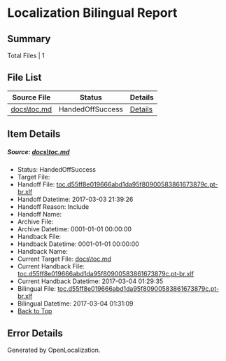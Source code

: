 # <a name='report-top'></a> Localization Bilingual Report

## Summary
 Total Files | 1

## File List
 Source File | Status | Details 
 ----------- | ------ | ------- 
 [docs\toc.md](https://github.com/dotnet/docs/blob/0a9d42f59e48a790e83a5a46b1559b613340136a/docs/toc.md) | HandedOffSuccess | [Details](#7dcd728ab51b84a8cf63e491593c15c87ef1007e3480)

## Item Details
##### <a name='7dcd728ab51b84a8cf63e491593c15c87ef1007e3480'></a> Source: [docs\toc.md](https://github.com/dotnet/docs/blob/0a9d42f59e48a790e83a5a46b1559b613340136a/docs/toc.md)
* Status: HandedOffSuccess
* Target File: 
* Handoff File: [toc.d55ff8e019666abd1da95f80900583861673879c.pt-br.xlf](https://github.com/dotnet/docs.handoff/blob/df6a1ac556eaba5d1626013552e25913b0eac10b/ol-handoff/dotnet/docs.pt-br/master/dotnet-core/toc.d55ff8e019666abd1da95f80900583861673879c.pt-br.xlf)
* Handoff Datetime: 2017-03-03 21:39:26
* Handoff Reason: Include
* Handoff Name: 
* Archive File: 
* Archive Datetime: 0001-01-01 00:00:00
* Handback File: 
* Handback Datetime: 0001-01-01 00:00:00
* Handback Name: 
* Current Target File: [docs\toc.md](https://github.com/dotnet/docs.pt-br/blob/16b1077eb534d4bed1466cf53757df0021986e12/docs/toc.md)
* Current Handback File: [toc.d55ff8e019666abd1da95f80900583861673879c.pt-br.xlf](https://github.com/dotnet/docs.handback/blob/5669e8f38fb4751d92d1d0827116d8ef369e607e/ol-handback/dotnet/docs.pt-br/master/dotnet-core/toc.d55ff8e019666abd1da95f80900583861673879c.pt-br.xlf)
* Current Handback Datetime: 2017-03-04 01:29:35
* Bilingual File: [toc.d55ff8e019666abd1da95f80900583861673879c.pt-br.xlf](https://github.com/dotnet/docs.handback/blob/5669e8f38fb4751d92d1d0827116d8ef369e607e/ol-handback/dotnet/docs.pt-br/master/dotnet-core/toc.d55ff8e019666abd1da95f80900583861673879c.pt-br.xlf)
* Bilingual Datetime: 2017-03-04 01:31:09
* [Back to Top](#report-top)


## Error Details

Generated by OpenLocalization.
